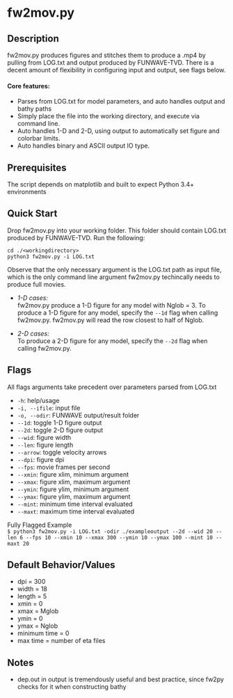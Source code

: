 # fw2mov.py
## Description
fw2mov.py produces figures and stitches them to produce a .mp4 by pulling from LOG.txt and output produced by FUNWAVE-TVD. 
There is a decent amount of flexibility in configuring input and output, see flags below. 
#### Core features:
- Parses from LOG.txt for model parameters, and auto handles output and bathy paths
- Simply place the file into the working directory, and execute via command line.
- Auto handles 1-D and 2-D, using output to automatically set figure and colorbar limits.
- Auto handles binary and ASCII output IO type.

## Prerequisites 
The script depends on matplotlib and built to expect Python 3.4+ environments

## Quick Start
Drop fw2mov.py into your working folder. 
This folder should contain LOG.txt produced by FUNWAVE-TVD.
Run the following:

```
cd ./<workingdirectory>
python3 fw2mov.py -i LOG.txt
```
Observe that the only necessary argument is the LOG.txt path as input file, which is the only command line argument fw2mov.py techincally needs to produce full movies.
- *1-D cases:* <br />
  fw2mov.py produce a 1-D figure for any model with Nglob = 3. To produce a 1-D figure for any model, specify the `--1d` flag when calling fw2mov.py. fw2mov.py will read the row closest to half of Nglob.

- *2-D cases:* <br />
  To produce a 2-D figure for any model, specify the `--2d` flag when calling fw2mov.py.

## Flags
All flags arguments take precedent over parameters parsed from LOG.txt
- `-h`: help/usage
- `-i, --ifile`: input file
- `-o, --odir`: FUNWAVE output/result folder
- `--1d`: toggle 1-D figure output
- `--2d`: toggle 2-D figure output
- `--wid`: figure width
- `--len`: figure length
- `--arrow`: toggle velocity arrows
- `--dpi`: figure dpi
- `--fps`: movie frames per second
- `--xmin`: figure xlim, minimum argument
- `--xmax`: figure xlim, maximum argument
- `--ymin`: figure ylim, minimum argument
- `--ymax`: figure ylim, maximum argument
- `--mint`: minimum time interval evaluated
- `--maxt`: maximum time interval evaluated

Fully Flagged Example<br />
`$ python3 fw2mov.py -i LOG.txt -odir ./exampleoutput --2d --wid 20 --len 6 --fps 10 --xmin 10 --xmax 300 --ymin 10 --ymax 100 --mint 10 --maxt 20`

## Default Behavior/Values
- dpi = 300
- width = 18
- length = 5
- xmin = 0
- xmax = Mglob
- ymin = 0
- ymax = Nglob
- minimum time = 0
- max time = number of eta files

## Notes
- dep.out in output is tremendously useful and best practice, since fw2py checks for it when constructing bathy
